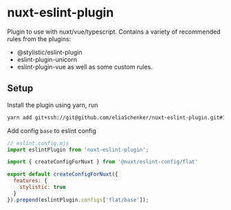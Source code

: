 # nuxt-eslint-plugin
Plugin to use with nuxt/vue/typescript.
Contains a variety of recommended rules from the plugins:
- @stylistic/eslint-plugin
- eslint-plugin-unicorn
- eslint-plugin-vue
as well as some custom rules.

## Setup

Install the plugin using yarn, run
```bash
yarn add git+ssh://git@github.com/eliaSchenker/nuxt-eslint-plugin.git#1.0.0
```

Add config `base` to eslint config
```js
// eslint.config.mjs
import eslintPlugin from 'nuxt-eslint-plugin';

import { createConfigForNuxt } from '@nuxt/eslint-config/flat'

export default createConfigForNuxt({
  features: {
    stylistic: true
  }
}).prepend(eslintPlugin.configs['flat/base']);
```
